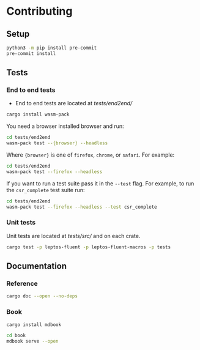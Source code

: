 # Contributing

## Setup

```bash
python3 -m pip install pre-commit
pre-commit install
```

## Tests

### End to end tests

- End to end tests are located at _tests/end2end/_

```sh
cargo install wasm-pack
```

You need a browser installed browser and run:

```sh
cd tests/end2end
wasm-pack test --{browser} --headless
```

Where `{browser}` is one of `firefox`, `chrome`, or `safari`. For example:

```sh
cd tests/end2end
wasm-pack test --firefox --headless
```

If you want to run a test suite pass it in the `--test` flag.
For example, to run the `csr_complete` test suite run:

```sh
cd tests/end2end
wasm-pack test --firefox --headless --test csr_complete
```

### Unit tests

Unit tests are located at _tests/src/_ and on each crate.

```sh
cargo test -p leptos-fluent -p leptos-fluent-macros -p tests
```

## Documentation

### Reference

```sh
cargo doc --open --no-deps
```

### Book

```sh
cargo install mdbook
```

```sh
cd book
mdbook serve --open
```
